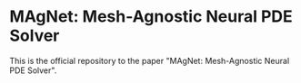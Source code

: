 # MAgNet: Mesh-Agnostic Neural PDE Solver
This is the official repository to the paper "MAgNet: Mesh-Agnostic Neural PDE Solver".